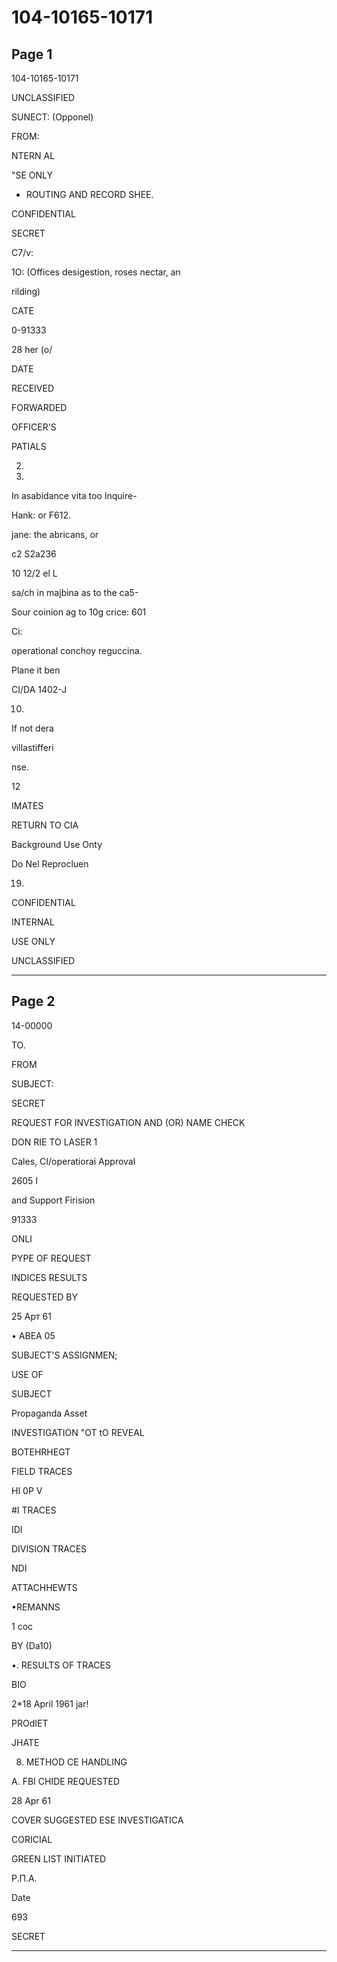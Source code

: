 # 104-10165-10171

## Page 1

104-10165-10171

UNCLASSIFIED

SUNECT: (Opponel)

FROM:

NTERN AL

"SE ONLY

- ROUTING AND RECORD SHEE.

CONFIDENTIAL

SECRET

C7/v:

1O: (Offices desigestion, roses nectar, an

rilding)

CATE

0-91333

28 her (o/

DATE

RECEIVED

FORWARDED

OFFICER'S

PATIALS

2.

3.

In asabidance vita too Inquire-

Hank: or F612.

jane: the abricans, or

c2 S2a236

10 12/2 el L

sa/ch in majbina as to the ca5-

Sour coinion ag to 10g crice: 601

Ci:

operational conchoy reguccina.

Plane it ben

CI/DA 1402-J

10.

If not dera

villastifferi

nse.

12

IMATES

RETURN TO CIA

Background Use Onty

Do Nel Reprocluen

19.

CONFIDENTIAL

INTERNAL

USE ONLY

UNCLASSIFIED

---

## Page 2

14-00000

TO.

FROM

SUBJECT:

SECRET

REQUEST FOR INVESTIGATION AND (OR) NAME CHECK

DON RIE TO LASER 1

Cales, CI/operatiorai Approval

2605 I

and Support Firision

91333

ONLI

PYPE OF REQUEST

INDICES RESULTS

REQUESTED BY

25 Арт 61

• ABEA 05

SUBJECT'S ASSIGNMEN;

USE OF

SUBJECT

Propaganda Asset

INVESTIGATION "OT tO REVEAL

BOTEHRHEGT

FIELD TRACES

HI 0P V

#I TRACES

IDI

DIVISION TRACES

NDI

ATTACHHEWTS

•REMANNS

1 coc

BY (Da10)

•. RESULTS OF TRACES

BIO

2*18 April 1961 jar!

PROdIET

JHATE

8. METHOD CE HANDLING

A. FBI CHIDE REQUESTED

28 Apr 61

COVER SUGGESTED ESE INVESTIGATICA

CORICIAL

GREEN LIST INITIATED

P.П.А.

Date

693

SECRET

---

